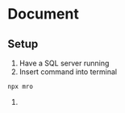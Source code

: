 # Document

## Setup
1. Have a SQL server running
2. Insert command into terminal
```bash
npx mro
```
1. 